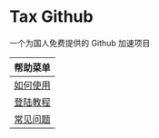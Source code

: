 # Tax Github

一个为国人免费提供的 Github 加速项目

帮助菜单 |
-- |
[如何使用](./docs/usage.md) |
[登陆教程](./docs/login.md) |
[常见问题](./docs/questions.md) |
